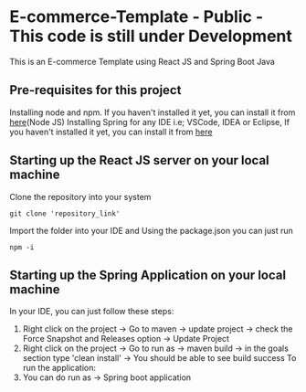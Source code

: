 # E-commerce-Template - Public - This code is still under Development
This is an E-commerce Template using React JS and Spring Boot Java

## Pre-requisites for this project 
Installing node and npm. If you haven't installed it yet, you can install it from [here](https://nodejs.org/en/download/prebuilt-installer)(Node JS)
Installing Spring for any IDE i.e; VSCode, IDEA or Eclipse, If you haven't installed it yet, you can install it from [here](https://spring.io/tools)

## Starting up the React JS server on your local machine
Clone the repository into your system 
```
git clone 'repository_link'
```
Import the folder into your IDE and Using the package.json you can just run 
```
npm -i
```

## Starting up the Spring Application on your local machine
In your IDE, you can just follow these steps:
1. Right click on the project -> Go to maven -> update project -> check the Force Snapshot and Releases option -> Update Project
2. Right click on the project -> Go to run as -> maven build -> in the goals section type 'clean install' -> You should be able to see build success
To run the application:
1. You can do run as -> Spring boot application


